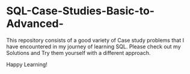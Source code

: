 # SQL-Case-Studies-Basic-to-Advanced-
This repository consists of a good variety of Case study problems that I have encountered in my journey of learning SQL. Please check out my Solutions and Try them yourself with a different approach.

Happy Learning!
